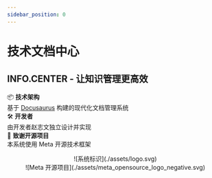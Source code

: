 ```yaml
---
sidebar_position: 0
---
```


# 技术文档中心

## INFO.CENTER - 让知识管理更高效

📦 **技术架构**  
基于 [Docusaurus](https://docusaurus.io/) 构建的现代化文档管理系统  
🛠️ **开发者**  
由开发者赵志文独立设计并实现  
🏅 **致谢开源项目**  
本系统使用 Meta 开源技术框架

<center>
![系统标识](./assets/logo.svg)  
</center>

<center>
![Meta 开源项目](./assets/meta_opensource_logo_negative.svg)   
</center>